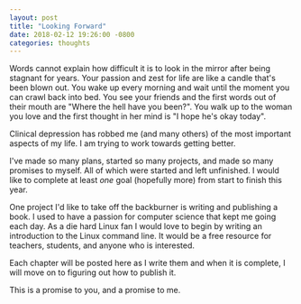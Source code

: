 ```yaml
---
layout: post
title: "Looking Forward"
date: 2018-02-12 19:26:00 -0800
categories: thoughts
---
```

Words cannot explain how difficult it is to look in the mirror after being stagnant for years. Your passion and zest for life are like a candle that's been blown out. You wake up every morning and wait until the moment you can crawl back into bed. You see your friends and the first words out of their mouth are "Where the hell have you been?". You walk up to the woman you love and the first thought in her mind is "I hope he's okay today".

Clinical depression has robbed me (and many others) of the most important aspects of my life. I am trying to work towards getting better.

I've made so many plans, started so many projects, and made so many promises to myself. All of which were started and left unfinished. I would like to complete at least _one_ goal (hopefully more) from start to finish this year.

One project I'd like to take off the backburner is writing and publishing a book. I used to have a passion for computer science that kept me going each day. As a die hard Linux fan I would love to begin by writing an introduction to the Linux command line. It would be a free resource for teachers, students, and anyone who is interested.

Each chapter will be posted here as I write them and when it is complete, I will move on to figuring out how to publish it.

This is a promise to you, and a promise to me.